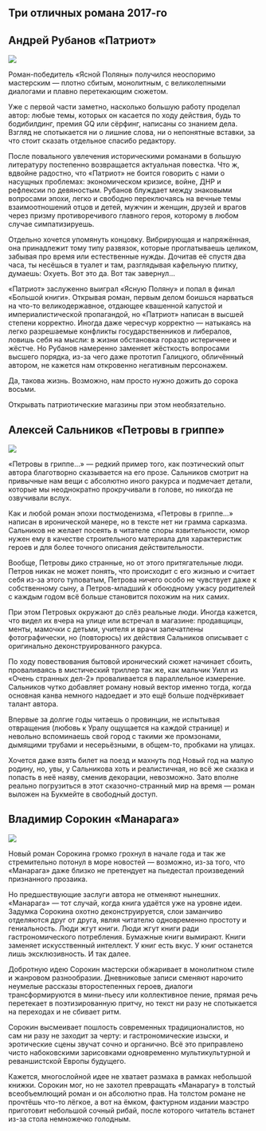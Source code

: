 ## Три отличных романа 2017-го

## Андрей Рубанов «Патриот»

![](http://sayocean.me/avatars/patriot.jpg)

Роман-победитель «Ясной Поляны» получился неоспоримо мастерским — плотно сбитым, монолитным, с великолепными диалогами и плавно перетекающим сюжетом.

Уже с первой части заметно, насколько большую работу проделал автор: любые темы, которых он касается по ходу действия, будь то бодибилдинг, премия GQ или сёрфинг, написаны со знанием дела. Взгляд не спотыкается ни о лишние слова, ни о непонятные вставки, за что стоит сказать отдельное спасибо редактору.

После повального увлечения историческими романами в большую литературу постепенно возвращается актуальная повестка. Что ж, вдвойне радостно, что «Патриот» не боится говорить с нами о насущных проблемах: экономическом кризисе, войне, ДНР и рефлексии по девяностым. Рубанов блуждает между знаковыми вопросами эпохи, легко и свободно переключаясь на вечные темы взаимоотношений отцов и детей, мужчин и женщин, друзей и врагов через призму противоречивого главного героя, которому в любом случае симпатизируешь.

Отдельно хочется упомянуть концовку. Вибрирующая и напряжённая, она принадлежит тому типу развязок, которые проглатываешь целиком, забывая про время или естественные нужды. Дочитав её спустя два часа, ты несёшься в туалет и там, разглядывая кафельную плитку, думаешь: Охуеть. Вот это да. Вот так завернул…

«Патриот» заслуженно выиграл «Ясную Поляну» и попал в финал «Большой книги». Открывая роман, первым делом боишься нарваться на что-то великодержавное, отдающее квашенной капустой и империалистической пропагандой, но «Патриот» написан в высшей степени корректно. Иногда даже чересчур корректно — натыкаясь на легко разрешаемые конфликты государственников и либералов, ловишь себя на мысли: в жизни обстановка гораздо истеричнее и жёстче. Но Рубанов намеренно заменяет жёсткость вопросами высшего порядка, из-за чего даже прототип Галицкого, обличённый автором, не кажется нам откровенно негативным персонажем.

Да, такова жизнь. Возможно, нам просто нужно дожить до сорока восьми.

Открывать патриотические магазины при этом необязательно.

## Алексей Сальников «Петровы в гриппе»

![](http://sayocean.me/avatars/petrovs.jpg)

«Петровы в гриппе…» — редкий пример того, как поэтический опыт автора благотворно сказывается на его прозе. Сальников смотрит на привычные нам вещи с абсолютно иного ракурса и подмечает детали, которые мы неоднократно прокручивали в голове, но никогда не озвучивали вслух.

 Как и любой роман эпохи постмоденизма, «Петровы в гриппе…» написан в иронической манере, но в тексте нет ни грамма сарказма. Сальников не желает посеять в читателе споры язвительности, юмор нужен ему в качестве строительного материала для характеристик героев и для более точного описания действительности.

Вообще, Петровы дико странные, но от этого притягательные люди. Петров никак не может понять, что происходит с его жизнью и считает себя из-за этого туповатым, Петрова ничего особо не чувствует даже к собственному сыну, а Петров-младший к обоюдному ужасу родителей с каждым годом всё больше становится похожим на них самих.

При этом Петровых окружают до слёз реальные люди. Иногда кажется, что видел их вчера на улице или встречал в магазине: продавщицы, менты, мамочки с детьми, учителя и врачи запечатлены фотографически, но (повторюсь) их действия Сальников описывает с оригинально деконструированного ракурса.

По ходу повествования бытовой иронический сюжет начинает сбоить, проваливаясь в мистический триллер так же, как мальчик Уилл из «Очень странных дел-2» проваливается в параллельное измерение. Сальников чутко добавляет роману новый вектор именно тогда, когда основная канва немного надоедает и это ещё больше подчёркивает талант автора.

Впервые за долгие годы читаешь о провинции, не испытывая отвращения (любовь к Уралу ощущается на каждой странице) и невольно вспоминаешь свой город с такими же промзонами, дымящими трубами и несерьёзными, в общем-то, пробками на улицах.

Хочется даже взять билет на поезд и махнуть под Новый год на малую родину, но, увы, у Сальникова хоть и реалистичная, но всё же сказка и попасть в неё наяву, сменив декорации, невозможно. Зато вполне реально погрузиться в этот сказочно-странный мир на время — роман выложен на Букмейте в свободный доступ.

## Владимир Сорокин «Манарага»

![](http://sayocean.me/avatars/manaraga.jpg)

Новый роман Сорокина громко грохнул в начале года и так же стремительно потонул в море новостей — возможно, из-за того, что «Манарага» даже близко не претендует на пьедестал произведений признанного прозаика.

Но предшествующие заслуги автора не отменяют нынешних. «Манарага» — тот случай, когда книга удаётся уже на уровне идеи. Задумка Сорокина охотно деконструируется, слои заманчиво отделяются друг от друга, являя читателю одновременно простоту и гениальность. Люди жгут книги. Люди жгут книги ради гастрономического потребления. Бумажные книги вымирают. Книги заменяет искусственный интеллект. У книг есть вкус. У книг останется лишь эксклюзивность. И так далее.

Добротную идею Сорокин мастерски обжаривает в монолитном стиле и жанровом разнообразии. Дневниковые записи сменяют нарочито неумелые рассказы второстепенных героев, диалоги трансформируются в мини-пьесу или коллективное пение, прямая речь перетекает в поэтизированную притчу, но текст ни разу не спотыкается на переходах и не сбивает ритм.

Сорокин высмеивает пошлость современных традиционалистов, но сам ни разу не заходит за черту: и гастрономические изыски, и эротические сцены звучат сочно и органично. Всё это приправлено чисто набоковскими зарисовками одновременно мультикультурной и реваншистской Европы будущего.

Кажется, многослойной идее не хватает размаха в рамках небольшой книжки. Сорокин мог, но не захотел превращать «Манарагу» в толстый всеобъемлющий роман и он абсолютно прав. На толстом романе не прочтёшь что-то лёгкое, а вот на ёмком, фактурном издании маэстро приготовит небольшой сочный рибай, после которого читатель встанет из-за стола немножечко голодным.